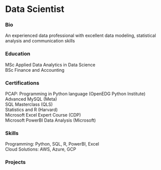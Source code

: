 # Data Scientist

### Bio <!-- --> 
An experienced data professional with excellent data modeling, statistical analysis and communication skills

### Education <!-- --> 
MSc Applied Data Analytics in Data Science <br>
BSc Finance and Accounting

### Certifications <!-- --> 
PCAP: Programming in Python language (OpenEDG Python Institute) <br>
Advanced MySQL (Meta) <br>
SQL Masterclass (QLS) <br>
Statistics and R (Harvard) <br>
Microsoft Excel Expert Course (CDP) <br>
Microsoft PowerBI Data Analysis (Microsoft) 

### Skills <!-- --> 
Programming: Python, SQL, R, PowerBI, Excel <br>
Cloud Solutions: AWS, Azure, GCP

### Projects <!-- --> 
